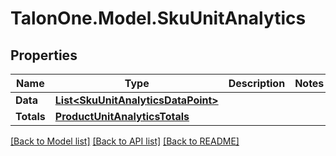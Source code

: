 # TalonOne.Model.SkuUnitAnalytics
## Properties

Name | Type | Description | Notes
------------ | ------------- | ------------- | -------------
**Data** | [**List&lt;SkuUnitAnalyticsDataPoint&gt;**](SkuUnitAnalyticsDataPoint.md) |  | 
**Totals** | [**ProductUnitAnalyticsTotals**](ProductUnitAnalyticsTotals.md) |  | 

[[Back to Model list]](../README.md#documentation-for-models) [[Back to API list]](../README.md#documentation-for-api-endpoints) [[Back to README]](../README.md)

